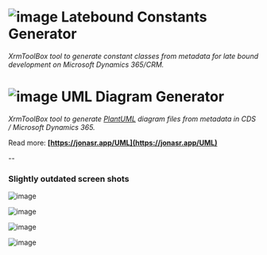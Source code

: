 # ![image](https://raw.githubusercontent.com/rappen/LCG-UDG/master/images/LCG-150-tsp.png) Latebound Constants Generator

_XrmToolBox tool to generate constant classes from metadata for late bound development on Microsoft Dynamics 365/CRM._



# ![image](https://raw.githubusercontent.com/rappen/LCG-UDG/master/images/UDG-150-tsp.png) UML Diagram Generator

_XrmToolBox tool to generate [PlantUML](https://plantuml.com) diagram files from metadata in CDS / Microsoft Dynamics 365._

Read more: **[https://jonasr.app/UML](https://jonasr.app/UML)**




--

### Slightly outdated screen shots
![image](https://user-images.githubusercontent.com/2572253/33321173-0b906dd0-d445-11e7-92a4-d9c25d567c8a.png)

![image](https://user-images.githubusercontent.com/2572253/33321413-e10f0ee4-d445-11e7-84ba-73ace65050a0.png)

![image](https://user-images.githubusercontent.com/2572253/33321471-24a7ecac-d446-11e7-9a0c-b2643f70e800.png)

![image](https://user-images.githubusercontent.com/2572253/33321548-61e693fc-d446-11e7-86d7-c3ed68e34d96.png)
